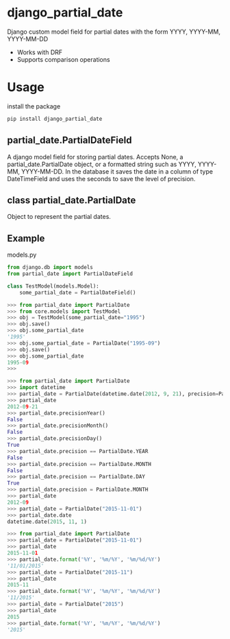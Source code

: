 django_partial_date
================

Django custom model field for partial dates with the form YYYY, YYYY-MM, YYYY-MM-DD

 * Works with DRF
 * Supports comparison operations

Usage
================

install the package

```bash
pip install django_partial_date
```


## partial_date.PartialDateField

A django model field for storing partial dates. Accepts None, a partial_date.PartialDate object, or a formatted string such as YYYY, YYYY-MM, YYYY-MM-DD. In the database it saves the date in a column of type DateTimeField and uses the seconds to save the level of precision.

## class partial_date.PartialDate

Object to represent the partial dates.

## Example

models.py
```python
from django.db import models
from partial_date import PartialDateField

class TestModel(models.Model):
    some_partial_date = PartialDateField()
```

```python
>>> from partial_date import PartialDate
>>> from core.models import TestModel
>>> obj = TestModel(some_partial_date="1995")
>>> obj.save()
>>> obj.some_partial_date
'1995'
>>> obj.some_partial_date = PartialDate("1995-09")
>>> obj.save()
>>> obj.some_partial_date
1995-09
>>>
```

```python
>>> from partial_date import PartialDate
>>> import datetime
>>> partial_date = PartialDate(datetime.date(2012, 9, 21), precision=PartialDate.DAY)
>>> partial_date
2012-09-21
>>> partial_date.precisionYear()
False
>>> partial_date.precisionMonth()
False
>>> partial_date.precisionDay()
True
>>> partial_date.precision == PartialDate.YEAR
False
>>> partial_date.precision == PartialDate.MONTH
False
>>> partial_date.precision == PartialDate.DAY
True
>>> partial_date.precision = PartialDate.MONTH
>>> partial_date
2012-09
>>> partial_date = PartialDate("2015-11-01")
>>> partial_date.date
datetime.date(2015, 11, 1)
```


```python
>>> from partial_date import PartialDate
>>> partial_date = PartialDate("2015-11-01")
>>> partial_date
2015-11-01
>>> partial_date.format('%Y', '%m/%Y', '%m/%d/%Y')
'11/01/2015'
>>> partial_date = PartialDate("2015-11")
>>> partial_date
2015-11
>>> partial_date.format('%Y', '%m/%Y', '%m/%d/%Y')
'11/2015'
>>> partial_date = PartialDate("2015")
>>> partial_date
2015
>>> partial_date.format('%Y', '%m/%Y', '%m/%d/%Y')
'2015'
```
